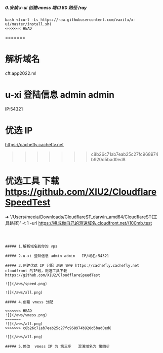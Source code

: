 ##### 0.安装 x-ui 创建vmess 端口 80 路径 /ray 

```shell
bash <(curl -Ls https://raw.githubusercontent.com/vaxilu/x-ui/master/install.sh)
<<<<<<< HEAD
```
=======

# 解析域名

cft.app2022.ml

# u-xi 登陆信息 admin admin

IP:54321

# 优选 IP 

https://cachefly.cachefly.net

>>>>>>> c8b26c71ab7eab25c27fc968974b920d5bad0ed8

# 优选工具 下载 https://github.com/XIU2/CloudflareSpeedTest

➜  '/Users/meeia/Downloads/CloudflareST_darwin_amd64/CloudflareST(工具路径)' -t 1 -url https://换成你自己的测速域名.cloudfront.net//100mb.test 

```
    


##### 1.解析域名到你的 vps 

##### 2.u-xi 登陆信息 admin admin   IP/域名:54321

##### 3.创建优选 IP 分配 测速 链接 https://cachefly.cachefly.net  cloudfront 的IP段，测速工具下载 https://github.com/XIU2/CloudflareSpeedTest

![](/aws/speed.png)

![](/aws/all.png)

##### 4.创建 vmess 分配

<<<<<<< HEAD
![](/aws/vmess.png)
=======
![](/aws/all.png)
>>>>>>> c8b26c71ab7eab25c27fc968974b920d5bad0ed8

![](/aws/all.png)

##### 5.修改  vmess IP 为 第三步   混淆域名为 第四步

